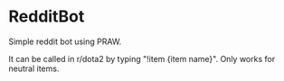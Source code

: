 # RedditBot

Simple reddit bot using PRAW.

It can be called in r/dota2 by typing "!item {item name}". Only works for neutral items.
